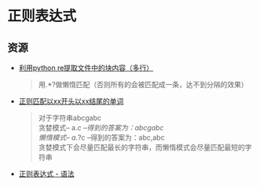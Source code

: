 # 正则表达式

## 资源

* [利用python re提取文件中的块内容（多行）](https://blog.csdn.net/liu35937266/article/details/78354622)
  >用.*?做懒惰匹配（否则所有的会被匹配成一条，达不到分隔的效果）

* [正则匹配以xx开头以xx结尾的单词](https://blog.csdn.net/qq_32623363/article/details/78808132)
  >对于字符串abcgabc  
  >贪婪模式– a.*c –得到的答案为：abcgabc  
  >懒惰模式– a.*?c –得到的答案为：abc,abc  
  >贪婪模式下会尽量匹配最长的字符串，而懒惰模式会尽量匹配最短的字符串  

* [正则表达式 - 语法](http://www.runoob.com/regexp/regexp-syntax.html)